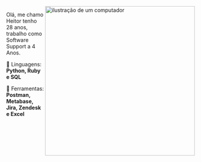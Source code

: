 <img src="https://raw.githubusercontent.com/MicaelliMedeiros/micaellimedeiros/master/image/computer-illustration.png" alt="ilustração de um computador" min-width="400px" max-width="400px" width="400px" align="right">

<p align="left"> 
  Olá, me chamo Heitor tenho 28 anos, trabalho como Software Support a 4 Anos.
</p>

<p align="left">
  🦄 Linguagens:  <b>Python, Ruby e SQL </b>
</p>

<p align="left">
  💼 Ferramentas: <b>Postman, Metabase, Jira, Zendesk e Excel </b>
</p>

